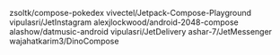 zsoltk/compose-pokedex
vivectel/Jetpack-Compose-Playground
vipulasri/JetInstagram
alexjlockwood/android-2048-compose
alashow/datmusic-android
vipulasri/JetDelivery
ashar-7/JetMessenger
wajahatkarim3/DinoCompose
